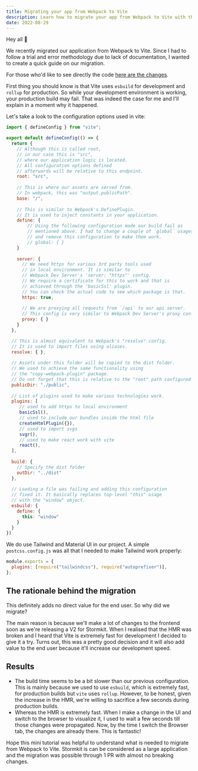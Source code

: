 ```yaml
---
title: Migrating your app from Webpack to Vite
description: Learn how to migrate your app from Webpack to Vite with this quick guide. Discover the configuration options used in Vite and the rationale behind the migration.
date: 2022-08-29
---
```


Hey all 👋

We recently migrated our application from Webpack to Vite. 
Since I had to follow a trial and error methodology due to lack of documentation, I wanted to create 
a quick guide on our migration.

For those who'd like to see directly the code [here are the changes](https://github.com/stormkit-io/app-stormkit-io/pull/406/files#diff-6a3b01ba97829c9566ef2d8dc466ffcffb4bdac08706d3d6319e42e0aa6890dd). 

First thing you should know is that Vite uses `esbuild` for development and `rollup` for production. So while your development environment is working, your production build may fail. That was indeed the case for me and I'll explain in a moment why it happened.

Let's take a look to the configuration options used in vite:  

```js
import { defineConfig } from "vite";

export default defineConfig(() => {
  return {
    // Although this is called root, 
    // in our case this is "src", 
    // where our application logic is located. 
    // All configuration options defined 
    // afterwards will be relative to this endpoint.
    root: "src",
    
    // This is where our assets are served from. 
    // In webpack, this was "output.publicPath".
    base: "/",
    
    // This is similar to Webpack's DefinePlugin. 
    // It is used to inject constants in your application.
    define: { 
        // Using the following configuration made our build fail as 
        // mentioned above. I had to change a couple of `global` usages 
        // and remove this configuration to make them work.
        // global: { }
    }
 
    server: {
      // We need https for various 3rd party tools used 
      // in local environment. It is similar to 
      // Webpack Dev Server's 'server: "https"' config.
      // We require a certificate for this to work and that is 
      // achieved through the 'basicSsl' plugin.
      // You can check the actual code to see which package is that.
      https: true,
     
      // We are proxying all requests from `/api` to our api server. 
      // This config is very similar to Webpack Dev Server's proxy config. 
      proxy: { }
    }
  },

  // This is almost equivalent to Webpack's "resolve" config. 
  // It is used to import files using aliases.
  resolve: { },
  
  // Assets under this folder will be copied to the dist folder. 
  // We used to achieve the same functionality using 
  // the "copy-webpack-plugin" package.
  // Do not forget that this is relative to the "root" path configured above.
  publicDir: "./public",
 
  // List of plugins used to make various technologies work.
  plugins: [
     // used to add https to local environment
     basicSsl(),
     // used to include our bundles inside the html file
     createHtmlPlugin({}),
     // used to import svgs
     svgr(),
     // used to make react work with vite
     react(),
  ],
 
  build: {
    // Specify the dist folder
    outDir: "../dist"
  },
  
  // Loading a file was failing and adding this configuration
  // fixed it. It basically replaces top-level "this" usage
  // with the "window" object.
  esbuild: {
    define: { 
      this: "window"
    }
  }
})
```

We do use Tailwind and Material UI in our project. A simple `postcss.config.js` was all that I needed to make Tailwind work properly: 

```js
module.exports = {
  plugins: [require("tailwindcss"), require("autoprefixer")],
};
```

## The rationale behind the migration

This definitely adds no direct value for the end user. So why did we migrate? 

The main reason is because we'll make a lot of changes to the frontend soon as we're releasing a V2 for Stormkit. When I realised that the HMR was broken and I heard that Vite is extremely fast for development I decided to give it a try. Turns out, this was a pretty good decision and it will also add value to the end user because it'll increase our development speed. 

## Results

- The build time seems to be a bit slower than our previous configuration. This is mainly because we used to use `esbuild`, which is extremely fast, for production builds but `vite` uses `rollup`. However, to be honest, given the increase in the HMR, we're willing to sacrifice a few seconds during production builds. 
- Whereas the HMR is extremely fast. When I make a change in the UI and switch to the browser to visualize it, I used to wait a few seconds till those changes were propagated. Now, by the time I switch the Browser tab, the changes are already there. This is fantastic! 

Hope this mini tutorial was helpful to understand what is needed to migrate from Webpack to Vite. Stormkit is can be considered as a large application and the migration was possible through 1 PR with almost no breaking changes. 